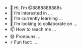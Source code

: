 - 👋 Hi, I’m @8888888888s
- 👀 I’m interested in ...
- 🌱 I’m currently learning ...
- 💞️ I’m looking to collaborate on ...
- 📫 How to reach me ...
- 😄 Pronouns: ...
- ⚡ Fun fact: ...

<!---
8888888888s/8888888888s is a ✨ special ✨ repository because its `README.md` (this file) appears on your GitHub profile.
You can click the Preview link to take a look at your changes.
--->

